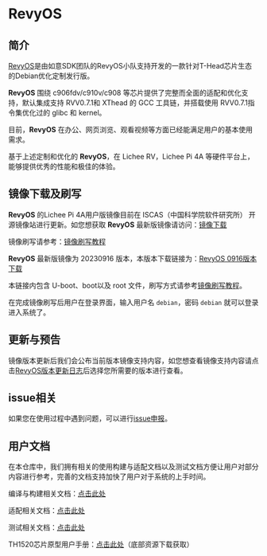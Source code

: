 # RevyOS

## 简介

[RevyOS](https://github.com/orgs/revyos/repositories)是由如意SDK团队的RevyOS小队支持开发的一款针对T-Head芯片生态的Debian优化定制发行版。

__RevyOS__ 围绕 c906fdv/c910v/c908 等芯片提供了完整而全面的适配和优化支持，默认集成支持 RVV0.7.1和 XThead 的 GCC 工具链，并搭载使用 RVV0.7.1指令集优化过的 glibc 和 kernel。

目前，__RevyOS__ 在办公、网页浏览、观看视频等方面已经能满足用户的基本使用需求。

基于上述定制和优化的 __RevyOS__，在 Lichee RV，Lichee Pi 4A 等硬件平台上，能够提供优秀的性能和极佳的体验。

## 镜像下载及刷写

__RevyOS__ 的Lichee Pi 4A用户版镜像目前在 ISCAS（中国科学院软件研究所） 开源镜像站进行更新。如您想获取 __RevyOS__ 最新版镜像请访问：[镜像下载](https://mirror.iscas.ac.cn/revyos/extra/images/lpi4a/)

镜像刷写请参考：[镜像刷写教程](https://wiki.sipeed.com/hardware/zh/lichee/th1520/lpi4a/4_burn_image.html#%E6%89%B9%E9%87%8F%E7%83%A7%E5%BD%95)

__RevyOS__ 最新版镜像为 20230916 版本，本版本下载链接为：[RevyOS 0916版本下载](https://mirror.iscas.ac.cn/revyos/extra/images/lpi4a/20230916/)

本链接内包含 U-boot、boot以及 root 文件，刷写方式请参考[镜像刷写教程](https://wiki.sipeed.com/hardware/zh/lichee/th1520/lpi4a/4_burn_image.html#%E6%89%B9%E9%87%8F%E7%83%A7%E5%BD%95)。

在完成镜像刷写后用户在登录界面，输入用户名 `debian`，密码 `debian` 就可以登录进入系统了。

## 更新与预告

镜像版本更新后我们会公布当前版本镜像支持内容，如您想查看镜像支持内容请点击[RevyOS版本更新日志](./Change%20Log/)后选择您所需要的版本进行查看。

## issue相关

如果您在使用过程中遇到问题，可以进行[issue申报](https://github.com/revyos/revyos/issues)。

## 用户文档

在本仓库中，我们拥有相关的使用构建与适配文档以及测试文档方便让用户对部分内容进行参考，完善的文档支持加快了用户对于系统的上手时间。

编译与构建相关文档：[点击此处](./Build/)

适配相关文档：[点击此处](./Adaptation/)

测试相关文档：[点击此处](./Test/)

TH1520芯片原型用户手册：[点击此处](https://xuantie.t-head.cn/product/wujian/4080405462988689408)（底部资源下载获取）

